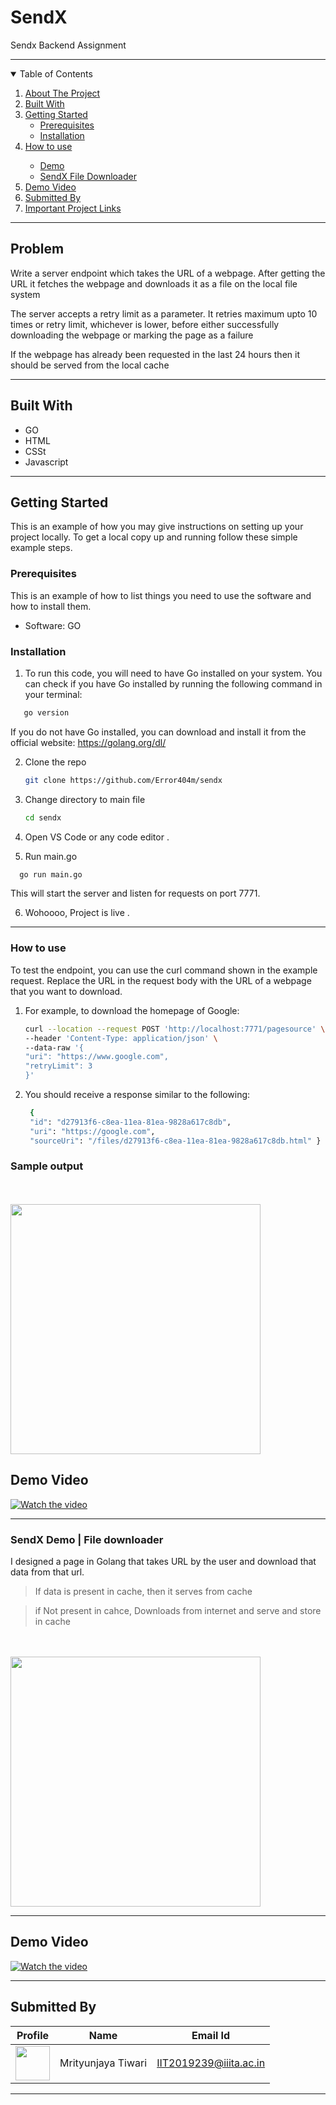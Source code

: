 # SendX
Sendx Backend Assignment

<hr>

<!-- TABLE OF CONTENTS -->
<details open="open">
  <summary>Table of Contents</summary>
  <ol>
    <li>
      <a href="#Problem">About The Project</a>
    </li>
    <li><a href="#built-with">Built With</a></li>
    <li>
      <a href="#getting-started">Getting Started</a>
      <ul>
        <li><a href="#prerequisites">Prerequisites</a></li>
        <li><a href="#installation">Installation</a></li>
      </ul>
    </li>
    <li><a href="#how-to-use">How to use</a></li>
    <ul>
        <li><a href="#iiit-allahabad-virtual-museum-outside-look">Demo</a></li>
        <li><a href="#interactions-of-artifacts-with-avtar">SendX File Downloader</a></li>
      </ul>
     <li><a href="#demo-video">Demo Video</a></li>
     <li><a href="#Submitted-By">Submitted By</a></li>
     <li><a href="#important-project-links">Important Project Links</a></li>
  </ol>
</details>
<hr>

## Problem
Write a server endpoint which takes the URL of a webpage. After getting the URL it fetches the webpage and downloads it as a file on the local file system

The server accepts a retry limit as a parameter. It retries maximum upto 10 times or retry limit, whichever is lower, before either successfully downloading the webpage or marking the page as a failure

If the webpage has already been requested in the last 24 hours then it should be served from the local cache 

<hr>

## Built With
<ul>
   <li>GO</li>
   <li>HTML</li>
   <li>CSSt</li>
  <li>Javascript</li>
</ul>

<hr>

<!-- GETTING STARTED -->
## Getting Started

This is an example of how you may give instructions on setting up your project locally.
To get a local copy up and running follow these simple example steps.

### Prerequisites 

This is an example of how to list things you need to use the software and how to install them.
  * Software: GO 

 ### Installation

1. To run this code, you will need to have Go installed on your system. You can check if you have Go installed by running the following command in your terminal:
```sh
   go version
   ```
  If you do not have Go installed, you can download and install it from the official website: https://golang.org/dl/
  
2. Clone the repo
   ```sh
   git clone https://github.com/Error404m/sendx
   ```

3. Change directory to main file
   ```sh
   cd sendx
   ```
4. Open VS Code or any code editor . 
5. Run main.go
 ```sh
   go run main.go
   ```
   This will start the server and listen for requests on port 7771.

6. Wohoooo, Project is live .
 

<hr>

<!-- Usage -->
### How to use
To test the endpoint, you can use the curl command shown in the example request. Replace the URL in the request body with the URL of a webpage that you want to download.



1. For example, to download the homepage of Google:
   ```sh
   curl --location --request POST 'http://localhost:7771/pagesource' \ 
   --header 'Content-Type: application/json' \ 
   --data-raw '{
   "uri": "https://www.google.com",
   "retryLimit": 3 
   }'
   ```
2. You should receive a response similar to the following:
   ```sh
    {
    "id": "d27913f6-c8ea-11ea-81ea-9828a617c8db",
    "uri": "https://google.com",
    "sourceUri": "/files/d27913f6-c8ea-11ea-81ea-9828a617c8db.html" }

   ```

   
### Sample output
<br><br> <img src="demo/2.png"  height="400" />

## Demo Video
[![Watch the video](demo/3.png)](https://drive.google.com/file/d/1tITZMKPoAy3Jk9HyUauPFKURPPSXY1cv/view?usp=sharing)

<hr>

### SendX Demo | File downloader
I designed a page in Golang that takes URL by the user and download that data from that url. 

> If data is present in cache, then it serves from cache

> if Not present in cahce, Downloads from internet and serve and store in cache

<br><br> <img src="demo/1.png"  height="400" />
<!-- <br> <img src="demo/3.png"  height="370" /> -->

<!-- Usage -->
<hr>

## Demo Video
[![Watch the video](demo/4.png)](https://drive.google.com/file/d/1ygLGZg_1ydED7jim4cLXwbzW848TzZSy/view?usp=sharing)

<hr>

<!-- Acknowledgements -->
## Submitted By
   
| Profile | Name | Email Id | 
| :-------------: | :-------------: | ------------- |
| <img src='https://dbms.redixolabs.in/img/jprmbt1.jpeg' width='55' height='55'> | Mrityunjaya Tiwari| IIT2019239@iiita.ac.in 
<hr>

<!-- Important Project Links -->
<!-- ## Important Project Links
* [Website Frontend (only for demo) ](https://error404m.github.io/Virtual_Museum/)
* [Report Docs](https://error404m.github.io/Virtual_Museum/)
* [PPT Presentation](https://error404m.github.io/Virtual_Museum/) -->

